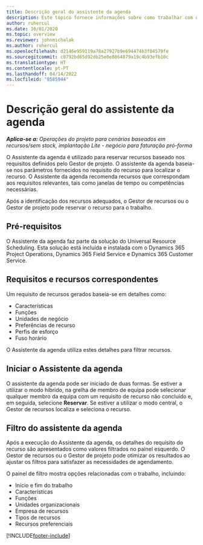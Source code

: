 ```yaml
---
title: Descrição geral do assistente da agenda
description: Este tópico fornece informações sobre como trabalhar com o Assistente da agenda para reservar recursos.
author: ruhercul
ms.date: 10/01/2020
ms.topic: overview
ms.reviewer: johnmichalak
ms.author: ruhercul
ms.openlocfilehash: d2146e959119a78a27927b9e694474b3f04579fe
ms.sourcegitcommit: c0792bd65d92db25e0e8864879a19c4b93efb10c
ms.translationtype: HT
ms.contentlocale: pt-PT
ms.lasthandoff: 04/14/2022
ms.locfileid: "8585944"
---
```

# <a name="schedule-assistant-overview"></a>Descrição geral do assistente da agenda

_**Aplica-se a:** Operações do projeto para cenários baseados em recursos/sem stock, implantação Lite - negócio para faturação pró-forma_

O Assistente da agenda é utilizado para reservar recursos baseado nos requisitos definidos pelo Gestor de projeto. O assistente da agenda baseia-se nos parâmetros fornecidos no requisito do recurso para localizar o recurso. O Assistente da agenda recomenda recursos que correspondam aos requisitos relevantes, tais como janelas de tempo ou competências necessárias.

Após a identificação dos recursos adequados, o Gestor de recursos ou o Gestor de projeto pode reservar o recurso para o trabalho.

## <a name="prerequisites"></a>Pré-requisitos

O Assistente da agenda faz parte da solução do Universal Resource Scheduling. Esta solução está incluída e instalada com o Dynamics 365 Project Operations, Dynamics 365 Field Service e Dynamics 365 Customer Service.

## <a name="matching-requirements-and-resources"></a>Requisitos e recursos correspondentes

Um requisito de recursos gerados baseia-se em detalhes como:

-   Características
-   Funções
-   Unidades de negócio
-   Preferências de recurso
-   Perfis de esforço
-   Fuso horário

O Assistente da agenda utiliza estes detalhes para filtrar recursos.

## <a name="launch-the-schedule-assistant"></a>Iniciar o Assistente da agenda

O assistente da agenda pode ser iniciado de duas formas. Se estiver a utilizar o modo híbrido, na grelha de membro de equipa pode selecionar qualquer membro da equipa com um requisito de recurso não concluído e, em seguida, selecione **Reservar**. Se estiver a utilizar o modo central, o Gestor de recursos localiza e seleciona o recurso.

## <a name="schedule-assistant-filters"></a>Filtro do assistente da agenda

Após a execução do Assistente da agenda, os detalhes do requisito do recurso são apresentados como valores filtrados no painel esquerdo. O Gestor de recursos ou o Gestor de projeto pode otimizar os resultados ao ajustar os filtros para satisfazer as necessidades de agendamento.

O painel de filtro mostra opções relacionadas com o trabalho, incluindo:

-   Início e fim do trabalho
-   Características
-   Funções
-   Unidades organizacionais
-   Empresa de recursos
-   Tipos de recursos
-   Recursos preferenciais


[!INCLUDE[footer-include](../includes/footer-banner.md)]